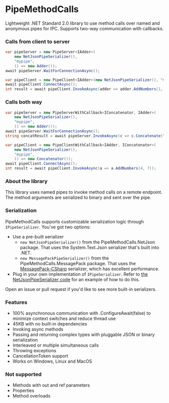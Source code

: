 # PipeMethodCalls

Lightweight .NET Standard 2.0 library to use method calls over named and anonymous pipes for IPC. Supports two-way communication with callbacks.

### Calls from client to server

```csharp
var pipeServer = new PipeServer<IAdder>(
    new NetJsonPipeSerializer(),
    "mypipe",
    () => new Adder());
await pipeServer.WaitForConnectionAsync();
```

```csharp
var pipeClient = new PipeClient<IAdder>(new NetJsonPipeSerializer(), "mypipe");
await pipeClient.ConnectAsync();
int result = await pipeClient.InvokeAsync(adder => adder.AddNumbers(1, 3));
```

### Calls both way

```csharp
var pipeServer = new PipeServerWithCallback<IConcatenator, IAdder>(
    new NetJsonPipeSerializer(),
    "mypipe",
    () => new Adder());
await pipeServer.WaitForConnectionAsync();
string concatResult = await pipeServer.InvokeAsync(c => c.Concatenate("a", "b"));
```

```csharp
var pipeClient = new PipeClientWithCallback<IAdder, IConcatenator>(
    new NetJsonPipeSerializer(),
    "mypipe",
    () => new Concatenator());
await pipeClient.ConnectAsync();
int result = await pipeClient.InvokeAsync(a => a.AddNumbers(4, 7));
```

### About the library
This library uses named pipes to invoke method calls on a remote endpoint. The method arguments are serialized to binary and sent over the pipe.

### Serialization
PipeMethodCalls supports customizable serialization logic through `IPipeSerializer`. You've got two options:

* Use a pre-built serializer
  * `new NetJsonPipeSerializer()` from the PipeMethodCalls.NetJson package. That uses the System.Text.Json serializer that's built into .NET.
  * `new MessagePackPipeSerializer()` from the PipeMethodCalls.MessagePack package. That uses the [MessagePack-CSharp](https://github.com/neuecc/MessagePack-CSharp) serializer, which has excellent performance.
* Plug in your own implementation of `IPipeSerializer`. Refer to [the NetJsonPipeSerializer code](https://github.com/RandomEngy/PipeMethodCalls/blob/master/PipeMethodCalls.NetJson/NetJsonPipeSerializer.cs) for an example of how to do this.

Open an issue or pull request if you'd like to see more built-in serializers.

### Features
* 100% asynchronous communication with .ConfigureAwait(false) to minimize context switches and reduce thread use
* 45KB with no built-in dependencies
* Invoking async methods
* Passing and returning complex types with pluggable JSON or binary serialization
* Interleaved or multiple simultaneous calls
* Throwing exceptions
* CancellationToken support
* Works on Windows, Linux and MacOS

### Not supported
* Methods with out and ref parameters
* Properties
* Method overloads

